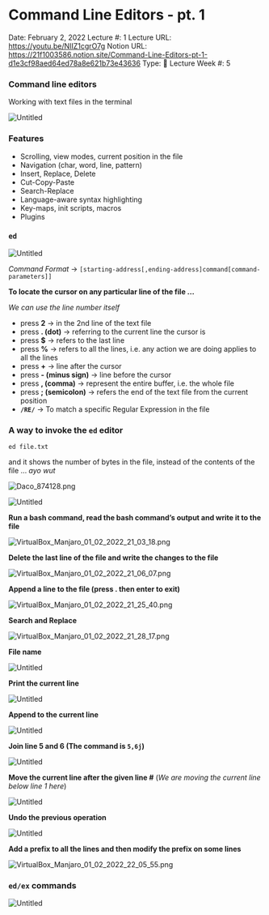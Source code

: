 # Command Line Editors - pt. 1

Date: February 2, 2022
Lecture #: 1
Lecture URL: https://youtu.be/NIIZ1cgrO7g
Notion URL: https://21f1003586.notion.site/Command-Line-Editors-pt-1-d1e3cf98aed64ed78a8e621b73e43636
Type: 📒 Lecture
Week #: 5

### Command line editors

Working with text files in the terminal

![Untitled](Command%20Line%20Editors%20-%20pt%201%207af2ba62627b4c6ca5fd660e8b113e62/Untitled.png)

### Features

- Scrolling, view modes, current position in the file
- Navigation (char, word, line, pattern)
- Insert, Replace, Delete
- Cut-Copy-Paste
- Search-Replace
- Language-aware syntax highlighting
- Key-maps, init scripts, macros
- Plugins

### `ed`

![Untitled](Command%20Line%20Editors%20-%20pt%201%207af2ba62627b4c6ca5fd660e8b113e62/Untitled%201.png)

*Command Format* → `[starting-address[,ending-address]command[command-parameters]]`

**To locate the cursor on any particular line of the file ...**

*We can use the line number itself*

- press **2** → in the 2nd line of the text file
- press **. (dot)** → referring to the current line the cursor is
- press **$** → refers to the last line
- press **%** → refers to all the lines, i.e. any action we are doing applies to all the lines
- press **+** → line after the cursor
- press **- (minus sign)** → line before the cursor
- press **, (comma)** → represent the entire buffer, i.e. the whole file
- press **; (semicolon)** → refers the end of the text file from the current position
- **`/RE/`** → To match a specific Regular Expression in the file

### A way to invoke the `ed` editor

`ed file.txt`

and it shows the number of bytes in the file, instead of the contents of the file ... *ayo wut*

![Daco_874128.png](Command%20Line%20Editors%20-%20pt%201%207af2ba62627b4c6ca5fd660e8b113e62/Daco_874128.png)

![Untitled](Command%20Line%20Editors%20-%20pt%201%207af2ba62627b4c6ca5fd660e8b113e62/Untitled%202.png)

**Run a bash command, read the bash command’s output and write it to the file**

![VirtualBox_Manjaro_01_02_2022_21_03_18.png](Command%20Line%20Editors%20-%20pt%201%207af2ba62627b4c6ca5fd660e8b113e62/VirtualBox_Manjaro_01_02_2022_21_03_18.png)

**Delete the last line of the file and write the changes to the file**

![VirtualBox_Manjaro_01_02_2022_21_06_07.png](Command%20Line%20Editors%20-%20pt%201%207af2ba62627b4c6ca5fd660e8b113e62/VirtualBox_Manjaro_01_02_2022_21_06_07.png)

**Append a line to the file (press . then enter to exit)**

![VirtualBox_Manjaro_01_02_2022_21_25_40.png](Command%20Line%20Editors%20-%20pt%201%207af2ba62627b4c6ca5fd660e8b113e62/VirtualBox_Manjaro_01_02_2022_21_25_40.png)

**Search and Replace**

![VirtualBox_Manjaro_01_02_2022_21_28_17.png](Command%20Line%20Editors%20-%20pt%201%207af2ba62627b4c6ca5fd660e8b113e62/VirtualBox_Manjaro_01_02_2022_21_28_17.png)

**File name**

![Untitled](Command%20Line%20Editors%20-%20pt%201%207af2ba62627b4c6ca5fd660e8b113e62/Untitled%203.png)

**Print the current line**

![Untitled](Command%20Line%20Editors%20-%20pt%201%207af2ba62627b4c6ca5fd660e8b113e62/Untitled%204.png)

**Append to the current line**

![Untitled](Command%20Line%20Editors%20-%20pt%201%207af2ba62627b4c6ca5fd660e8b113e62/Untitled%205.png)

**Join line 5 and 6 (The command is `5,6j`)**

![Untitled](Command%20Line%20Editors%20-%20pt%201%207af2ba62627b4c6ca5fd660e8b113e62/Untitled%206.png)

**Move the current line after the given line #** (*We are moving the current line below line 1 here*)

![Untitled](Command%20Line%20Editors%20-%20pt%201%207af2ba62627b4c6ca5fd660e8b113e62/Untitled%207.png)

**Undo the previous operation**

![Untitled](Command%20Line%20Editors%20-%20pt%201%207af2ba62627b4c6ca5fd660e8b113e62/Untitled%208.png)

**Add a prefix to all the lines and then modify the prefix on some lines**

![VirtualBox_Manjaro_01_02_2022_22_05_55.png](Command%20Line%20Editors%20-%20pt%201%207af2ba62627b4c6ca5fd660e8b113e62/VirtualBox_Manjaro_01_02_2022_22_05_55.png)

### `ed/ex` commands

![Untitled](Command%20Line%20Editors%20-%20pt%201%207af2ba62627b4c6ca5fd660e8b113e62/Untitled%209.png)